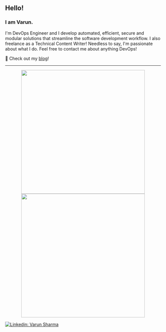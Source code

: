 ## Hello!
### I am Varun.
I'm DevOps Engineer and I develop automated, efficient, secure and modular solutions that streamline the software development workflow. I also freelance as a Technical Content Writer! Needless to say, I'm passionate about what I do. Feel free to contact me about anything DevOps!

👋 Check out my [blog](https://varxn.hashnode.dev/)!

---
<p align = "center">
  <img src = "https://github-readme-stats.vercel.app/api?username=varxnnn&show_icons=true&theme=github_dark" width = 400>
  <img src = "http://github-readme-streak-stats.herokuapp.com?user=varxnnn&theme=github-dark-blue&hide_border=true" width = 400>
</p>

[![Linkedin: Varun Sharma](https://img.shields.io/badge/LinkedIn-0077B5?style=for-the-badge&logo=linkedin&logoColor=white/)](https://www.linkedin.com/in/varun-sharma-240031195/)
